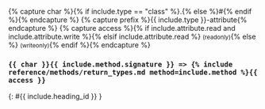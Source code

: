 {% capture char %}{% if include.type == "class" %}.{% else %}#{% endif %}{% endcapture %}
{% capture prefix %}{{ include.type }}-attribute{% endcapture %}
{% capture access %}{% if include.attribute.read and include.attribute.write %}{% elsif include.attribute.read %} <small>(readonly)</small>{% else %} <small>(writeonly)</small>{% endif %}{% endcapture %}

<h3><code>{{ char }}{{ include.method.signature }} => {% include reference/methods/return_types.md method=include.method %}{{ access }}</code></h3>
{: #{{ include.heading_id }} }
